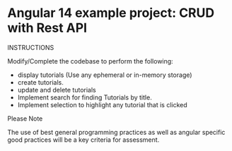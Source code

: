 # Angular 14 example project: CRUD with Rest API

INSTRUCTIONS

Modify/Complete the codebase to perform the following:
- display tutorials (Use any ephemeral or in-memory storage)
- create tutorials.
- update and delete tutorials
- Implement search for finding Tutorials by title.
- Implement selection to highlight any tutorial that is clicked


Please Note

The use of best general programming practices as well as angular specific good practices will be a key criteria for assessment.